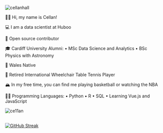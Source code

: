 ![cellanhall](https://road-to-kaggle-grandmaster.vercel.app/api/simple/cellanhall)

👋🏻 Hi, my name is Cellan! 

💻 I am a data scientist at Huboo

🚀 Open source contributor

🎓 Cardiff University Alumni: • MSc Data Science and Analytics • BSc Physics with Astronomy

🏴󠁧󠁢󠁷󠁬󠁳󠁿 Wales Native

🏓 Retired International Wheelchair Table Tennis Player

🏔 In my free time, you can find me playing basketball or watching the NBA

🤟🏻 Programming Languages: • Python • R • SQL • Learning Vue.js and JavaScript

<p><img align="left" src="https://github-readme-stats.vercel.app/api/top-langs?username=ce11an1&&show_icons=true&title_color=ffffff&icon_color=bb2acf&text_color=daf7dc&bg_color=151515" alt="ce11an" /></p>

<br/>
<br/>

[![GitHub Streak](http://github-readme-streak-stats.herokuapp.com?user=ce11an&theme=vision-friendly-dark)](https://git.io/streak-stats)

<!---
Ce11an/Ce11an is a ✨ special ✨ repository because its `README.md` (this file) appears on your GitHub profile.
You can click the Preview link to take a look at your changes.
--->
